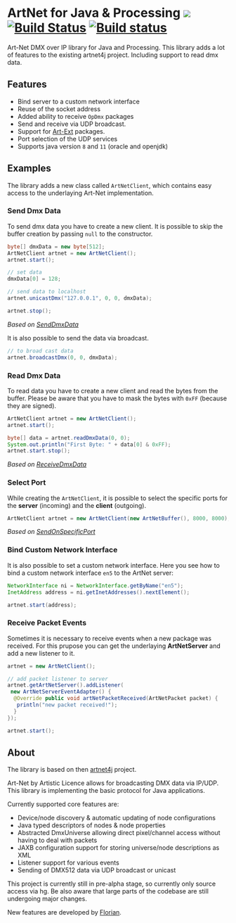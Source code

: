 # ArtNet for Java & Processing [![](https://github.com/cansik/artnet4j/workflows/Java%20CI/badge.svg)](https://github.com/cansik/artnet4j/actions?workflow=Java+CI) [![Build Status](https://travis-ci.org/cansik/artnet4j.svg?branch=master)](https://travis-ci.org/cansik/artnet4j) [![Build status](https://ci.appveyor.com/api/projects/status/811y7bud6srbdbny?svg=true)](https://ci.appveyor.com/project/cansik/artnet4j)

Art-Net DMX over IP library for Java and Processing. This library adds a lot of features to the existing artnet4j project. Including support to read dmx data.

## Features

* Bind server to a custom network interface
* Reuse of the socket address
* Added ability to receive `OpDmx` packages
* Send and receive via UDP broadcast.
* Support for [Art-Ext](https://github.com/mattbeghin/Art-Ext-Poll) packages.
* Port selection of the UDP services
* Supports java version `8` and `11` (oracle and openjdk)

## Examples
The library adds a new class called `ArtNetClient`, which contains easy access to the underlaying Art-Net implementation.

### Send Dmx Data
To send dmx data you have to create a new client. It is possible to skip the buffer creation by passing `null` to the constructor.

```java
byte[] dmxData = new byte[512];
ArtNetClient artnet = new ArtNetClient();
artnet.start();

// set data
dmxData[0] = 128;

// send data to localhost
artnet.unicastDmx("127.0.0.1", 0, 0, dmxData);

artnet.stop();
```
*Based on [SendDmxData](examples/SendDmxData/SendDmxData.pde)*

It is also possible to send the data via broadcast.

```java
// to broad cast data
artnet.broadcastDmx(0, 0, dmxData);
```

### Read Dmx Data
To read data you have to create a new client and read the bytes from the buffer. Please be aware that you have to mask the bytes with `0xFF` (because they are signed).

```java
ArtNetClient artnet = new ArtNetClient();
artnet.start();

byte[] data = artnet.readDmxData(0, 0);
System.out.println("First Byte: " + data[0] & 0xFF);
artnet.start.stop();
```

*Based on [ReceiveDmxData](examples/ReceiveDmxData/ReceiveDmxData.pde)*

### Select Port
While creating the `ArtNetClient`, it is possible to select the specific ports for the **server** (incoming) and the **client** (outgoing).

```java
ArtNetClient artnet = new ArtNetClient(new ArtNetBuffer(), 8000, 8000);
```

*Based on [SendOnSpecificPort](examples/SendOnSpecificPort/SendOnSpecificPort.pde)*

### Bind Custom Network Interface
It is also possible to set a custom network interface. Here you see how to bind a custom network interface `en5` to the ArtNet server:

```java
NetworkInterface ni = NetworkInterface.getByName("en5");
InetAddress address = ni.getInetAddresses().nextElement();

artnet.start(address);
```

### Receive Packet Events
Sometimes it is necessary to receive events when a new package was received. For this prupose you can get the underlaying **ArtNetServer** and add a new listener to it.

```java
artnet = new ArtNetClient();

// add packet listener to server
artnet.getArtNetServer().addListener(
 new ArtNetServerEventAdapter() {
  @Override public void artNetPacketReceived(ArtNetPacket packet) {
   println("new packet received!");
  }
});

artnet.start();
```

## About
The library is based on then [artnet4j](https://code.google.com/archive/p/artnet4j/) project.

Art-Net by Artistic Licence allows for broadcasting DMX data via IP/UDP. This library is implementing the basic protocol for Java applications.

Currently supported core features are:

* Device/node discovery & automatic updating of node configurations
* Java typed descriptors of nodes & node properties
* Abstracted DmxUniverse allowing direct pixel/channel access without having to deal with packets
* JAXB configuration support for storing universe/node descriptions as XML
* Listener support for various events
* Sending of DMX512 data via UDP broadcast or unicast

This project is currently still in pre-alpha stage, so currently only source access via hg. Be also aware that large parts of the codebase are still undergoing major changes.

New features are developed by [Florian](https://github.com/cansik).
